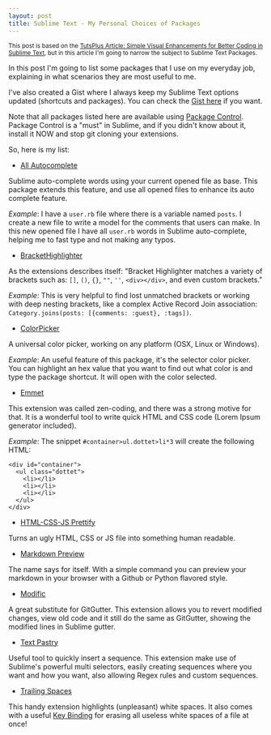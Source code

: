 ```yaml
---
layout: post
title: Sublime Text - My Personal Choices of Packages
---
```


<small>This post is based on the [TutsPlus Article: Simple Visual Enhancements for Better Coding in Sublime Text](http://webdesign.tutsplus.com/articles/simple-visual-enhancements-for-better-coding-in-sublime-text--webdesign-18052), but in this article I'm going to narrow the subject to Sublime Text Packages.
</small>

In this post I'm going to list some packages that I use on my everyday job, explaining in what scenarios they are most useful to me.

I've also created a Gist where I always keep my Sublime Text options updated (shortcuts and packages). You can check the [Gist here](https://gist.github.com/tiagoamaro/5268237) if you want.

Note that all packages listed here are available using [Package Control](https://sublime.wbond.net/installation). Package Control is a "must" in Sublime, and if you didn't know about it, install it NOW and stop git cloning your extensions.

So, here is my list:

* [All Autocomplete](https://sublime.wbond.net/packages/All%20Autocomplete)

Sublime auto-complete words using your current opened file as base. This package extends this feature, and use all opened files to enhance its auto complete feature.

*Example*: I have a `user.rb` file where there is a variable named `posts`. I create a new file to write a model for the comments that users can make. In this new opened file I have all `user.rb` words in Sublime auto-complete, helping me to fast type and not making any typos.

* [BracketHighlighter](https://sublime.wbond.net/packages/BracketHighlighter)

As the extensions describes itself: "Bracket Highlighter matches a variety of brackets such as: `[]`, `()`, `{}`, `""`, `''`, `<div></div>`, and even custom brackets."

*Example*: This is very helpful to find lost unmatched brackets or working with deep nesting brackets, like a complex Active Record Join association: `Category.joins(posts: [{comments: :guest}, :tags])`.

* [ColorPicker](https://sublime.wbond.net/packages/ColorPicker)

A universal color picker, working on any platform (OSX, Linux or Windows).

*Example*: An useful feature of this package, it's the selector color picker. You can highlight an hex value that you want to find out what color is and type the package shortcut. It will open with the color selected.

* [Emmet](https://sublime.wbond.net/packages/Emmet)

This extension was called zen-coding, and there was a strong motive for that. It is a wonderful tool to write quick HTML and CSS code (Lorem Ipsum generator included).

*Example*: The snippet `#container>ul.dottet>li*3` will create the following HTML:

```
<div id="container">
  <ul class="dottet">
    <li></li>
    <li></li>
    <li></li>
  </ul>
</div>
```

* [HTML-CSS-JS Prettify](https://sublime.wbond.net/packages/HTML-CSS-JS%20Prettify)

Turns an ugly HTML, CSS or JS file into something human readable.

* [Markdown Preview](https://sublime.wbond.net/packages/Markdown%20Preview)

The name says for itself. With a simple command you can preview your markdown in your browser with a Github or Python flavored style.

* [Modific](https://sublime.wbond.net/packages/Modific)

A great substitute for GitGutter. This extension allows you to revert modified changes, view old code and it still do the same as GitGutter, showing the modified lines in Sublime gutter.

* [Text Pastry](https://sublime.wbond.net/packages/Text%20Pastry)

Useful tool to quickly insert a sequence. This extension make use of Sublime's powerful multi selectors, easily creating sequences where you want and how you want, also allowing Regex rules and custom sequences.

* [Trailing Spaces](https://sublime.wbond.net/packages/TrailingSpaces)

This handy extension highlights (unpleasant) white spaces. It also comes with a useful [Key Binding](https://github.com/SublimeText/TrailingSpaces#deletion) for erasing all useless white spaces of a file at once!
